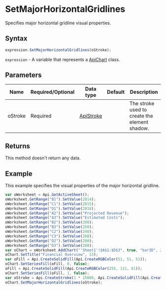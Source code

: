 # SetMajorHorizontalGridlines

Specifies major horizontal gridline visual properties.

## Syntax

```javascript
expression.SetMajorHorizontalGridlines(oStroke);
```

`expression` - A variable that represents a [ApiChart](../ApiChart.md) class.

## Parameters

| **Name** | **Required/Optional** | **Data type** | **Default** | **Description** |
| ------------- | ------------- | ------------- | ------------- | ------------- |
| oStroke | Required | [ApiStroke](../../ApiStroke/ApiStroke.md) |  | The stroke used to create the element shadow. |

## Returns

This method doesn't return any data.

## Example

This example specifies the visual properties of the major horizontal gridline.

```javascript editor-xlsx
var oWorksheet = Api.GetActiveSheet();
oWorksheet.GetRange("B1").SetValue(2014);
oWorksheet.GetRange("C1").SetValue(2015);
oWorksheet.GetRange("D1").SetValue(2016);
oWorksheet.GetRange("A2").SetValue("Projected Revenue");
oWorksheet.GetRange("A3").SetValue("Estimated Costs");
oWorksheet.GetRange("B2").SetValue(200);
oWorksheet.GetRange("B3").SetValue(250);
oWorksheet.GetRange("C2").SetValue(240);
oWorksheet.GetRange("C3").SetValue(260);
oWorksheet.GetRange("D2").SetValue(280);
oWorksheet.GetRange("D3").SetValue(280);
var oChart = oWorksheet.AddChart("'Sheet1'!$A$1:$D$3", true, "bar3D", 2, 100 * 36000, 70 * 36000, 0, 2 * 36000, 5, 3 * 36000);
oChart.SetTitle("Financial Overview", 13);
var oFill = Api.CreateSolidFill(Api.CreateRGBColor(51, 51, 51));
oChart.SetSeriesFill(oFill, 0, false);
oFill = Api.CreateSolidFill(Api.CreateRGBColor(255, 111, 61));
oChart.SetSeriesFill(oFill, 1, false);
var oStroke = Api.CreateStroke(1 * 15000, Api.CreateSolidFill(Api.CreateRGBColor(255, 111, 61)));
oChart.SetMajorHorizontalGridlines(oStroke);
```

